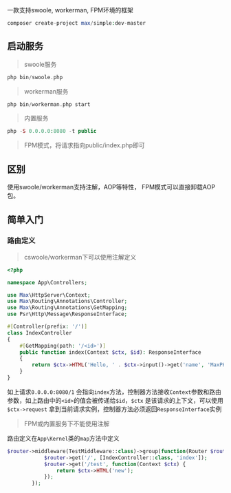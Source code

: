 一款支持swoole, workerman, FPM环境的框架

```php
composer create-project max/simple:dev-master
```

## 启动服务

> swoole服务

```php
php bin/swoole.php
```

> workerman服务

```php
php bin/workerman.php start
```

> 内置服务

```php
php -S 0.0.0.0:8080 -t public
```

> FPM模式，将请求指向public/index.php即可

## 区别

使用swoole/workerman支持注解，AOP等特性， FPM模式可以直接卸载AOP包。

## 简单入门

### 路由定义

> cswoole/workerman下可以使用注解定义

```php
<?php

namespace App\Controllers;

use Max\HttpServer\Context;
use Max\Routing\Annotations\Controller;
use Max\Routing\Annotations\GetMapping;
use Psr\Http\Message\ResponseInterface;

#[Controller(prefix: '/')]
class IndexController
{
    #[GetMapping(path: '/<id>')]
    public function index(Context $ctx, $id): ResponseInterface
    {
        return $ctx->HTML('Hello, ' . $ctx->input()->get('name', 'MaxPHP!'));
    }
}

```

如上请求`0.0.0.0:8080/1` 会指向`index`方法，控制器方法接收`Context`参数和路由参数，如上路由中的`<id>`的值会被传递给`$id`，`$ctx` 是该请求的上下文，可以使用`$ctx->request`
拿到当前请求实例，控制器方法必须返回`ResponseInterface`实例

> FPM或内置服务下不能使用注解

路由定义在`App\Kernel`类的`map`方法中定义

```php
$router->middleware(TestMiddleware::class)->group(function(Router $router) {
            $router->get('/', [IndexController::class, 'index']);
            $router->get('/test', function(Context $ctx) {
                return $ctx->HTML('new');
            });
        });
```
